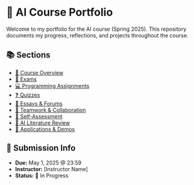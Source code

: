 # 🧠 AI Course Portfolio

Welcome to my portfolio for the AI course (Spring 2025). This repository documents my progress, reflections, and projects throughout the course.

## 📚 Sections

- [📖 Course Overview](./course-overview/)
- [🧪 Exams](./exams/)
- [💻 Programming Assignments](./programming-assignments/)
- [❓ Quizzes](./quizzes/)
- [📝 Essays & Forums](./essays-forums/)
- [🤝 Teamwork & Collaboration](./teamwork/)
- [🧭 Self-Assessment](./self-assessment/)
- [📖 AI Literature Review](./ai-literature-review/)
- [🧠 Applications & Demos](./applications-demos/)

## 📅 Submission Info

- **Due:** May 1, 2025 @ 23:59
- **Instructor:** [Instructor Name]
- **Status:** 🚧 In Progress
